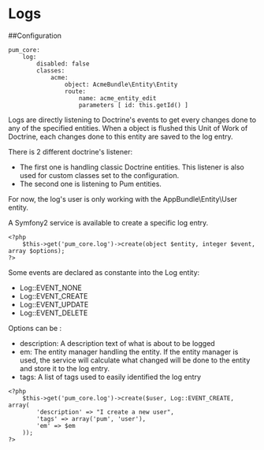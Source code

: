 Logs
=====

##Configuration
```
pum_core:
    log:
        disabled: false
        classes:
            acme:
                object: AcmeBundle\Entity\Entity
                route:
                    name: acme_entity_edit
                    parameters [ id: this.getId() ]

```

Logs are directly listening to Doctrine's events to get every changes done to any of the specified entities.
When a object is flushed this Unit of Work of Doctrine, each changes done to this entity are saved to the log entry.

There is 2 different doctrine's listener:

 - The first one is handling classic Doctrine entities. This listener is also used for custom classes set to the configuration.
 - The second one is listening to Pum entities.

For now, the log's user is only working with the AppBundle\Entity\User entity.

A Symfony2 service is available to create a specific log entry.

```
<?php
    $this->get('pum_core.log')->create(object $entity, integer $event, array $options);
?>
```

Some events are declared as constante into the Log entity:

 - Log::EVENT_NONE
 - Log::EVENT_CREATE
 - Log::EVENT_UPDATE
 - Log::EVENT_DELETE

Options can be :

 - description: A description text of what is about to be logged
 - em: The entity manager handling the entity. If the entity manager is used, the service will calculate what changed will be done to the entity and store it to the log entry.
 - tags: A list of tags used to easily identified the log entry

```
<?php
    $this->get('pum_core.log')->create($user, Log::EVENT_CREATE, array(
        'description' => "I create a new user",
        'tags' => array('pum', 'user'),
        'em' => $em
    ));
?>
```
